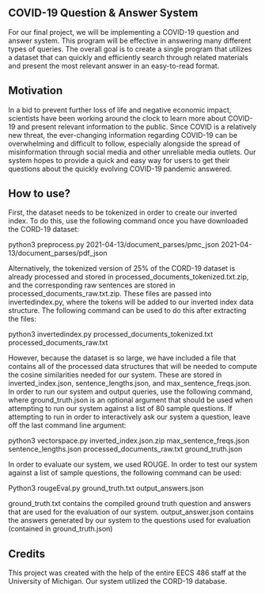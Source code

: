 ## COVID-19 Question & Answer System
For our final project, we will be implementing a COVID-19 question and answer system. This program will be effective in answering many different types of queries. The overall goal is to create a single program that utilizes a dataset that can quickly and efficiently search through related materials and present the most relevant answer in an easy-to-read format. 

## Motivation
In a bid to prevent further loss of life and negative economic impact, scientists have been working around the clock to learn more about COVID-19 and present relevant information to the public. Since COVID is a relatively new threat, the ever-changing information regarding COVID-19 can be overwhelming and difficult to follow, especially alongside the spread of misinformation through social media and other unreliable media outlets. Our system hopes to provide a quick and easy way for users to get their questions about the quickly evolving COVID-19 pandemic answered. 

## How to use?
First, the dataset needs to be tokenized in order to create our inverted index. To do this, use the following command once you have downloaded the CORD-19 dataset:

python3 preprocess.py 2021-04-13/document_parses/pmc_json 2021-04-13/document_parses/pdf_json

Alternatively, the tokenized version of 25% of the CORD-19 dataset is already processed and stored in processed_documents_tokenized.txt.zip, and the corresponding raw sentences  are stored in processed_documents_raw.txt.zip. These files are passed into invertedindex.py, where the tokens will be added to our inverted index data structure. The following command can be used to do this after extracting the files:

python3 invertedindex.py processed_documents_tokenized.txt processed_documents_raw.txt

However, because the dataset is so large, we have included a file that contains all of the processed data structures that will be needed to compute the cosine similarities needed for our system. These are stored in inverted_index.json, sentence_lengths.json, and max_sentence_freqs.json. 
In order to run our system and output queries, use the following command, where ground_truth.json is an optional argument that should be used when attempting to run our system against a list of 80 sample questions. If attempting to run in order to interactively ask our system a question, leave off the last command line argument:

python3 vectorspace.py inverted_index.json.zip max_sentence_freqs.json sentence_lengths.json processed_documents_raw.txt ground_truth.json 

In order to evaluate our system, we used ROUGE. In order to test our system against a list of sample questions, the following command can be used:

Python3 rougeEval.py ground_truth.txt output_answers.json

ground_truth.txt contains the compiled ground truth question and answers that are used for the evaluation of our system. 
output_answer.json contains the answers generated by our system to the questions used for evaluation (contained in ground_truth.json)

## Credits
This project was created with the help of the entire EECS 486 staff at the University of Michigan. Our system utilized the CORD-19 database.


